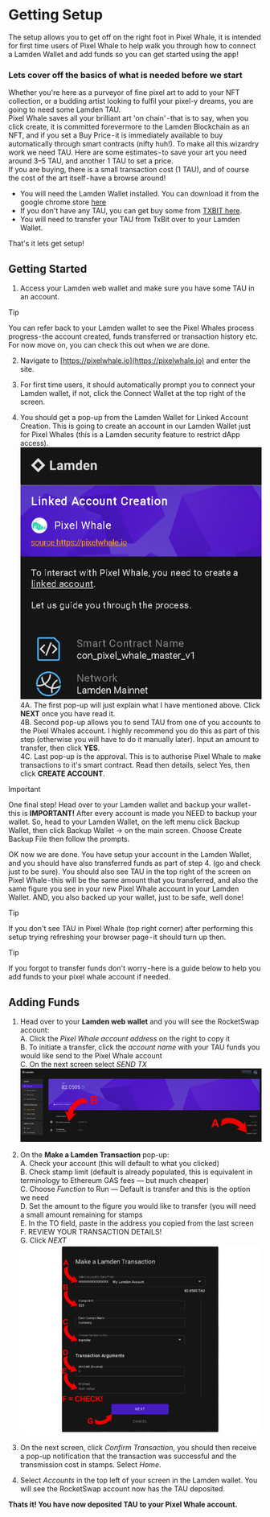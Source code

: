 # Getting Setup
The setup allows you to get off on the right foot in Pixel Whale, it is intended for first time users of Pixel Whale to help walk you through how to connect a Lamden Wallet and add funds so you can get started using the app!
### Lets cover off the basics of what is needed before we start
Whether you're here as a purveyor of fine pixel art to add to your NFT collection, or a budding artist looking to fulfil your pixel-y dreams, you are going to need some Lamden TAU.  
Pixel Whale saves all your brilliant art 'on chain' - that is to say, when you click create, it is committed forevermore to the Lamden Blockchain as an NFT, and if you set a Buy Price - it is immediately available to buy automatically through smart contracts (nifty huh!). To make all this wizardry work we need TAU. Here are some estimates - to save your art you need around 3–5 TAU, and another 1 TAU to set a price.  
If you are buying, there is a small transaction cost (1 TAU), and of course the cost of the art itself - have a browse around!  
* You will need the Lamden Wallet installed. You can download it from the google chrome store [here](https://chrome.google.com/webstore/detail/lamden-wallet-browser-ext/fhfffofbcgbjjojdnpcfompojdjjhdim)   
* If you don't have any TAU, you can get buy some from [TXBIT here](https://txbit.io/).   
* You will need to transfer your TAU from TxBit over to your Lamden Wallet.   
   
That's it lets get setup!   

## Getting Started

1. Access your Lamden web wallet and make sure you have some TAU in an account.  
>[!Tip]
>You can refer back to your Lamden wallet to see the Pixel Whales process progress - the account created, funds transferred or transaction history etc. For now move on, you can check this out when we are done.  

2. Navigate to [https://pixelwhale.io](https://pixelwhale.io) and enter the site.  

3. For first time users, it should automatically prompt you to connect your Lamden wallet, if not, click the Connect Wallet at the top right of the screen.  

4. You should get a pop-up from the Lamden Wallet for Linked Account Creation. This is going to create an account in our Lamden Wallet just for Pixel Whales (this is a Lamden security feature to restrict dApp access).  
![setup](./static/Setupdocs.png ':size=550')
    4A. The first pop-up will just explain what I have mentioned above. Click **NEXT** once you have read it.   
    4B. Second pop-up allows you to send TAU from one of you accounts to the Pixel Whales account. I highly recommend you do this as part of this step (otherwise you will have to do it manually later). Input an amount to transfer, then click **YES**.   
    4C. Last pop-up is the approval. This is to authorise Pixel Whale to make transactions to it's smart contract. Read then details, select Yes, then click **CREATE ACCOUNT**.   

>[!Important]
> One final step! Head over to your Lamden wallet and backup your wallet - this is **IMPORTANT!** After every account is made you NEED to backup your wallet. So, head to your Lamden Wallet, on the left menu click Backup Wallet, then click Backup Wallet -> on the main screen. Choose Create Backup File then follow the prompts.   

OK now we are done. You have setup your account in the Lamden Wallet, and you should have also transferred funds as part of step 4. (go and check just to be sure). You should also see TAU in the top right of the screen on Pixel Whale - this will be the same amount that you transferred, and also the same figure you see in your new Pixel Whale account in your Lamden Wallet. AND, you also backed up your wallet, just to be safe, well done!   

>[!Tip]
> If you don't see TAU in Pixel Whale (top right corner) after performing this setup trying refreshing your browser page - it should turn up then.   

>[!Tip]
> If you forgot to transfer funds don't worry - here is a guide below to help you add funds to your pixel whale account if needed.   


## Adding Funds

1. Head over to your **Lamden web wallet** and you will see the RocketSwap account:  
    A. Click the *Pixel Whale account address* on the right to copy it  
    B. To initiate a transfer, click the *account name* with your TAU funds you would like send to the Pixel Whale account   
    C. On the next screen select *SEND TX*  
![sep](./static/Add_funds1.png ':size=1000')
2. On the **Make a Lamden Transaction** pop-up:  
    A. Check your account (this will default to what you clicked)  
    B. Check stamp limit (default is already populated, this is equivalent in terminology to Ethereum GAS fees — but much cheaper)  
    C. Choose *Function* to Run — Default is transfer and this is the option we need  
    D. Set the amount to the figure you would like to transfer (you will need a small amount remaining for stamps  
    E. In the TO field, paste in the address you copied from the last screen  
    F. REVIEW YOUR TRANSACTION DETAILS!  
    G. Click *NEXT*  
![sep](./static/Add_funds2.png ':size=1000')
3. On the next screen, click *Confirm Transaction*, you should then receive a pop-up notification that the transaction was successful and the transmission cost in stamps. Select *Home*.

4. Select *Accounts* in the top left of your screen in the Lamden wallet. You will see the RocketSwap account now has the TAU deposited.

**Thats it! You have now deposited TAU to your Pixel Whale account.**
